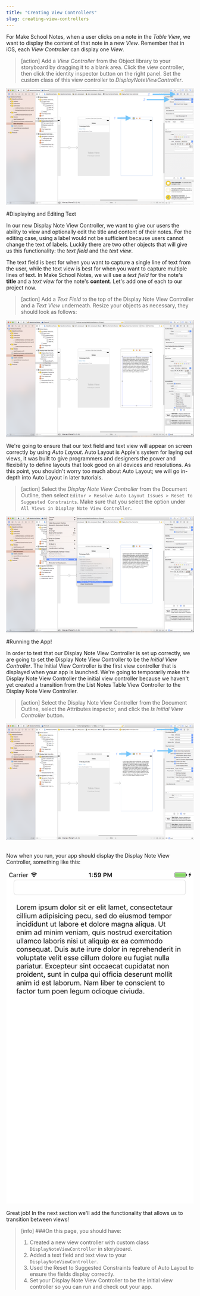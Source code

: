 ```yaml
---
title: "Creating View Controllers"
slug: creating-view-controllers
---
```


For Make School Notes, when a user clicks on a note in the *Table View*, we want to display the content of that note in a new *View*. Remember that in iOS, each *View Controller* can display one *View*.

> [action]
Add a *View Controller* from the Object library to your storyboard by dragging it to a blank area. Click the view controller, then click the identity inspector button on the right panel. Set the custom class of this view controller to *DisplayNoteViewController*.
>
![image displaying new view controller in storyboard](./images/addVC-labeled.png)

#Displaying and Editing Text

In our new Display Note View Controller, we want to give our users the ability to view and optionally edit the title and content of their notes. For the editing case, using a label would not be sufficient because users cannot change the text of labels. Luckily there are two other objects that will give us this functionality: the *text field* and the *text view*.

The text field is best for when you want to capture a single line of text from the user, while the text view is best for when you want to capture multiple lines of text. In Make School Notes, we will use a *text field* for the note's **title** and a *text view* for the note's **content**. Let's add one of each to our project now.

> [action]
Add a *Text Field* to the top of the Display Note View Controller and a *Text View* underneath. Resize your objects as necessary, they should look as follows:
>
![image displaying resized text objects](./images/addText.png)

We're going to ensure that our text field and text view will appear on screen correctly by using *Auto Layout*. Auto Layout is Apple's system for laying out views, it was built to give programmers and designers the power and flexibility to define layouts that look good on all devices and resolutions. As this point, you shouldn't worry too much about Auto Layout; we will go in-depth into Auto Layout in later tutorials.

> [action]
Select the *Display Note View Controller* from the Document Outline, then select `Editor > Resolve Auto Layout Issues > Reset to Suggested Constraints`. Make sure that you select the option under `All Views in Display Note View Controller`.
>
 ![image displaying how to resolve auto layout constraints](./images/resolve.png)

#Running the App!

In order to test that our Display Note View Controller is set up correctly, we are going to set the Display Note View Controller to be the *Initial View Controller*. The Initial View Controller is the first view controller that is displayed when your app is launched. We're going to temporarily make the Display Note View Controller the initial view controller because we haven't yet created a transition from the List Notes Table View Controller to the Display Note View Controller.

> [action]
Select the Display Note View Controller from the Document Outline, select the Attributes inspector, and click the *Is Initial View Controller* button.
>
![image showing how to set Initial View Controller](./images/initial.png)

<br>
Now when you run, your app should display the Display Note View Controller, something like this:
<br>

![image showing finished Display Note View Controller](./images/finished.png)

Great job! In the next section we'll add the functionality that allows us to transition between views!
<br>

>[info]
>###On this page, you should have:
>
>1. Created a new view controller with custom class `DisplayNoteViewController` in storyboard.
>2. Added a text field and text view to your `DisplayNoteViewController`.
>3. Used the Reset to Suggested Constraints feature of Auto Layout to ensure the fields display correctly.
>4. Set your Display Note View Controller to be the initial view controller so you can run and check out your app.
